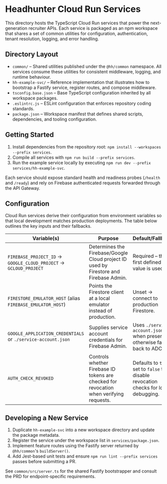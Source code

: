 # Headhunter Cloud Run Services

This directory hosts the TypeScript Cloud Run services that power the next-generation recruiter APIs. Each service is packaged as an npm workspace that shares a set of common utilities for configuration, authentication, tenant resolution, logging, and error handling.

## Directory Layout

- `common/` – Shared utilities published under the `@hh/common` namespace. All services consume these utilities for consistent middleware, logging, and runtime behaviour.
- `hh-example-svc/` – Reference implementation that illustrates how to bootstrap a Fastify service, register routes, and compose middleware.
- `tsconfig.base.json` – Base TypeScript configuration inherited by all workspace packages.
- `.eslintrc.js` – ESLint configuration that enforces repository coding standards.
- `package.json` – Workspace manifest that defines shared scripts, dependencies, and tooling configuration.

## Getting Started

1. Install dependencies from the repository root: `npm install --workspaces --prefix services`.
2. Compile all services with `npm run build --prefix services`.
3. Run the example service locally by executing `npm run dev --prefix services/hh-example-svc`.

Each service should expose standard health and readiness probes (`/health` and `/ready`) and rely on Firebase authenticated requests forwarded through the API Gateway.

## Configuration

Cloud Run services derive their configuration from environment variables so that local development matches production deployments. The table below outlines the key inputs and their fallbacks.

| Variable(s) | Purpose | Default/Fallback |
| --- | --- | --- |
| `FIREBASE_PROJECT_ID` → `GOOGLE_CLOUD_PROJECT` → `GCLOUD_PROJECT` | Determines the Firebase/Google Cloud project ID used by Firestore and Firebase Admin. | Required – the first defined value is used. |
| `FIRESTORE_EMULATOR_HOST` (alias `FIREBASE_EMULATOR_HOST`) | Points the Firestore client at a local emulator instead of production. | Unset → connect to production Firestore. |
| `GOOGLE_APPLICATION_CREDENTIALS` or `./service-account.json` | Supplies service account credentials for Firebase Admin. | Uses `./service-account.json` when present, otherwise falls back to ADC. |
| `AUTH_CHECK_REVOKED` | Controls whether Firebase ID tokens are checked for revocation when verifying requests. | Defaults to `true`; set to `false` to disable revocation checks for local debugging. |

## Developing a New Service

1. Duplicate `hh-example-svc` into a new workspace directory and update the package metadata.
2. Register the service under the workspace list in `services/package.json`.
3. Implement feature routes using the Fastify server returned by `@hh/common`'s `buildServer()`.
4. Add Jest-based unit tests and ensure `npm run lint --prefix services` passes before submitting a PR.

See `common/src/server.ts` for the shared Fastify bootstrapper and consult the PRD for endpoint-specific requirements.
